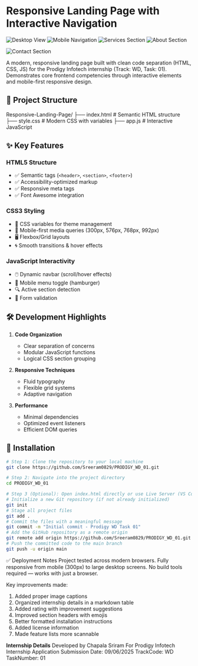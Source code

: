 # Responsive Landing Page with Interactive Navigation

![Desktop View](https://github.com/user-attachments/assets/cb4bc992-e1eb-40b3-b679-07311b20c986)
![Mobile Navigation](https://github.com/user-attachments/assets/334b9d0d-4bbd-466b-aa3a-e5e17e2580b3)
![Services Section](https://github.com/user-attachments/assets/be9e7de3-cd15-46b8-ba71-9d69a52fbe86)
![About Section](https://github.com/user-attachments/assets/eae0767e-1da3-48c8-9f79-aea2cba11d41)

![Contact Section](https://github.com/user-attachments/assets/a3550226-fcd0-442e-aeba-3dd466410c39)

A modern, responsive landing page built with clean code separation (HTML, CSS, JS) for the Prodigy Infotech internship (Track: WD, Task: 01). Demonstrates core frontend competencies through interactive elements and mobile-first responsive design.



## 📁 Project Structure
Responsive-Landing-Page/
├── index.html # Semantic HTML structure
├── style.css # Modern CSS with variables
├── app.js # Interactive JavaScript


## ✨ Key Features

### HTML5 Structure
- ✅ Semantic tags (`<header>`, `<section>`, `<footer>`)
- ✅ Accessibility-optimized markup
- ✅ Responsive meta tags
- ✅ Font Awesome integration

### CSS3 Styling
- 🎨 CSS variables for theme management
- 📱 Mobile-first media queries (300px, 576px, 768px, 992px)
- 🖥️ Flexbox/Grid layouts
- 🌀 Smooth transitions & hover effects

### JavaScript Interactivity
- 🖱️ Dynamic navbar (scroll/hover effects)
- 📱 Mobile menu toggle (hamburger)
- 🔍 Active section detection
- 📝 Form validation

## 🛠️ Development Highlights

1. **Code Organization**
   - Clear separation of concerns
   - Modular JavaScript functions
   - Logical CSS section grouping

2. **Responsive Techniques**
   - Fluid typography
   - Flexible grid systems
   - Adaptive navigation

3. **Performance**
   - Minimal dependencies
   - Optimized event listeners
   - Efficient DOM queries

## 🚀 Installation
```bash
# Step 1: Clone the repository to your local machine
git clone https://github.com/Sreeram0829/PRODIGY_WD_01.git

# Step 2: Navigate into the project directory
cd PRODIGY_WD_01

# Step 3 (Optional): Open index.html directly or use Live Server (VS Code recommended)
# Initialize a new Git repository (if not already initialized)
git init
# Stage all project files
git add .
# Commit the files with a meaningful message
git commit -m "Initial commit - Prodigy WD Task 01"
# Add the GitHub repository as a remote origin
git remote add origin https://github.com/Sreeram0829/PRODIGY_WD_01.git
# Push the committed code to the main branch
git push -u origin main
```

✅ Deployment Notes
Project tested across modern browsers.
Fully responsive from mobile (300px) to large desktop screens.
No build tools required — works with just a browser.


Key improvements made:
1. Added proper image captions
2. Organized internship details in a markdown table
3. Added rating with improvement suggestions
4. Improved section headers with emojis
5. Better formatted installation instructions
6. Added license information
7. Made feature lists more scannable

**Internship Details**
Developed by Chapala Sriram
For Prodigy Infotech Internship Application
Submission Date: 09/06/2025
TrackCode: WD
TaskNumber: 01
